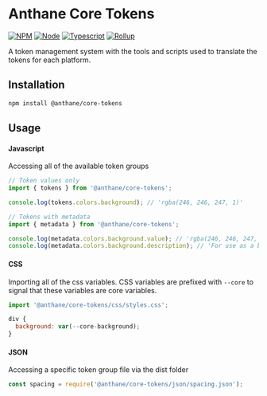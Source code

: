 # Anthane Core Tokens

[![NPM](https://img.shields.io/badge/NPM-%23000000.svg?style=for-the-badge&logo=npm&logoColor=white)](https://npmjs.com/)
[![Node](https://img.shields.io/badge/nodeJS-6DA55F?style=for-the-badge&logo=node.js&logoColor=white)](https://nodejs.org/)
[![Typescript](https://img.shields.io/badge/typescript-%23007ACC.svg?style=for-the-badge&logo=typescript&logoColor=white)](https://www.typescriptlang.org/)
[![Rollup](https://img.shields.io/badge/Rollup-ef3335?style=for-the-badge&logo=rollup.js&logoColor=white)](https://rollupjs.org/)

A token management system with the tools and scripts used to translate the tokens for each platform.

## Installation

```bash
npm install @anthane/core-tokens
```

## Usage

#### Javascript

Accessing all of the available token groups

```js
// Token values only
import { tokens } from '@anthane/core-tokens';

console.log(tokens.colors.background); // 'rgba(246, 246, 247, 1)'

// Tokens with metadata
import { metadata } from '@anthane/core-tokens';

console.log(metadata.colors.background.value); // 'rgba(246, 246, 247, 1)'
console.log(metadata.colors.background.description); // 'For use as a background color, in components such as Page and Frame backgrounds.'
```

#### CSS

Importing all of the css variables. CSS variables are prefixed with `--core` to signal that these variables are core variables.

```js
import '@anthane/core-tokens/css/styles.css';

div {
  background: var(--core-background);
}
```

#### JSON

Accessing a specific token group file via the dist folder

```js
const spacing = require('@anthane/core-tokens/json/spacing.json');
```
